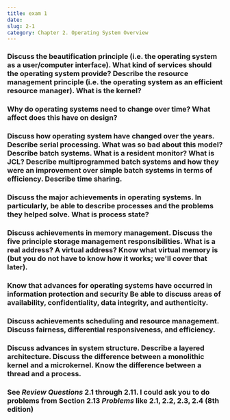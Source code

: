 ```yaml
---
title: exam 1
date: 
slug: 2-1
category: Chapter 2. Operating System Overview
---
```


### Discuss the beautification principle (i.e. the operating system as a user/computer interface). What kind of services should the operating system provide? Describe the resource management principle (i.e. the operating system as an efficient resource manager). What is the kernel?


### Why do operating systems need to change over time? What affect does this have on design?


### Discuss how operating system have changed over the years. Describe serial processing. What was so bad about this model? Describe batch systems. What is a resident monitor? What is JCL? Describe multiprogrammed batch systems and how they were an improvement over simple batch systems in terms of efficiency. Describe time sharing.


### Discuss the major achievements in operating systems. In particularly, be able to describe processes and the problems they helped solve. What is process state?


### Discuss achievements in memory management. Discuss the five principle storage management responsibilities. What is a real address? A virtual address? Know what virtual memory is (but you do not have to know how it works; we'll cover that later).


### Know that advances for operating systems have occurred in information protection and security Be able to discuss areas of availability, confidentiality, data integrity, and authenticity.


### Discuss achievements scheduling and resource management. Discuss fairness, differential responsiveness, and efficiency.


### Discuss advances in system structure. Describe a layered architecture. Discuss the difference between a monolithic kernel and a microkernel. Know the difference between a thread and a process.


### See *Review Questions* 2.1 through 2.11. I could ask you to do problems from Section 2.13 *Problems* like 2.1, 2.2, 2.3, 2.4 (8th edition)